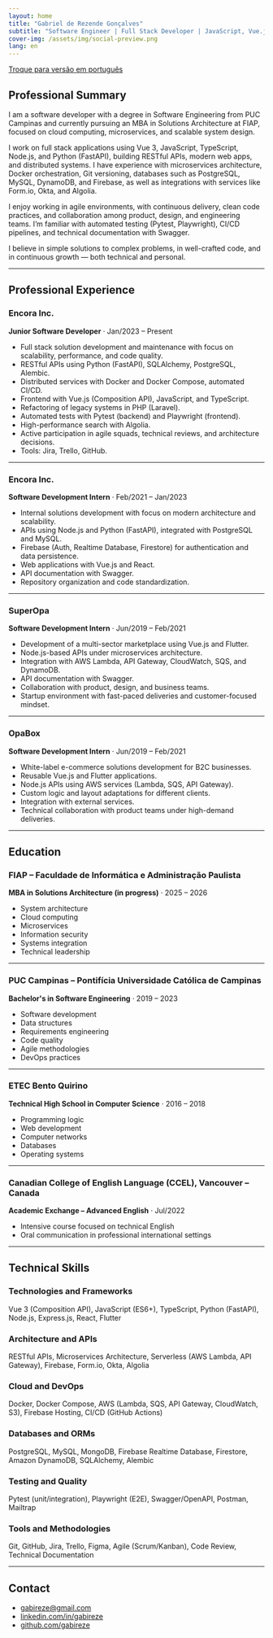 ```yaml
---
layout: home
title: "Gabriel de Rezende Gonçalves"
subtitle: "Software Engineer | Full Stack Developer | JavaScript, Vue.js, React, Laravel, Python | MBA in Solutions Architecture"
cover-img: /assets/img/social-preview.png
lang: en
---
```


[Troque para versão em português](/)

## Professional Summary

I am a software developer with a degree in Software Engineering from PUC Campinas and currently pursuing an MBA in Solutions Architecture at FIAP, focused on cloud computing, microservices, and scalable system design.

I work on full stack applications using Vue 3, JavaScript, TypeScript, Node.js, and Python (FastAPI), building RESTful APIs, modern web apps, and distributed systems. I have experience with microservices architecture, Docker orchestration, Git versioning, databases such as PostgreSQL, MySQL, DynamoDB, and Firebase, as well as integrations with services like Form.io, Okta, and Algolia.

I enjoy working in agile environments, with continuous delivery, clean code practices, and collaboration among product, design, and engineering teams. I’m familiar with automated testing (Pytest, Playwright), CI/CD pipelines, and technical documentation with Swagger.

I believe in simple solutions to complex problems, in well-crafted code, and in continuous growth — both technical and personal.

---

## Professional Experience

### Encora Inc.

**Junior Software Developer** · Jan/2023 – Present

- Full stack solution development and maintenance with focus on scalability, performance, and code quality.
- RESTful APIs using Python (FastAPI), SQLAlchemy, PostgreSQL, Alembic.
- Distributed services with Docker and Docker Compose, automated CI/CD.
- Frontend with Vue.js (Composition API), JavaScript, and TypeScript.
- Refactoring of legacy systems in PHP (Laravel).
- Automated tests with Pytest (backend) and Playwright (frontend).
- High-performance search with Algolia.
- Active participation in agile squads, technical reviews, and architecture decisions.
- Tools: Jira, Trello, GitHub.

---

### Encora Inc.

**Software Development Intern** · Feb/2021 – Jan/2023

- Internal solutions development with focus on modern architecture and scalability.
- APIs using Node.js and Python (FastAPI), integrated with PostgreSQL and MySQL.
- Firebase (Auth, Realtime Database, Firestore) for authentication and data persistence.
- Web applications with Vue.js and React.
- API documentation with Swagger.
- Repository organization and code standardization.

---

### SuperOpa

**Software Development Intern** · Jun/2019 – Feb/2021

- Development of a multi-sector marketplace using Vue.js and Flutter.
- Node.js-based APIs under microservices architecture.
- Integration with AWS Lambda, API Gateway, CloudWatch, SQS, and DynamoDB.
- API documentation with Swagger.
- Collaboration with product, design, and business teams.
- Startup environment with fast-paced deliveries and customer-focused mindset.

---

### OpaBox

**Software Development Intern** · Jun/2019 – Feb/2021

- White-label e-commerce solutions development for B2C businesses.
- Reusable Vue.js and Flutter applications.
- Node.js APIs using AWS services (Lambda, SQS, API Gateway).
- Custom logic and layout adaptations for different clients.
- Integration with external services.
- Technical collaboration with product teams under high-demand deliveries.

---

## Education

### FIAP – Faculdade de Informática e Administração Paulista

**MBA in Solutions Architecture (in progress)** · 2025 – 2026

- System architecture
- Cloud computing
- Microservices
- Information security
- Systems integration
- Technical leadership

---

### PUC Campinas – Pontifícia Universidade Católica de Campinas

**Bachelor's in Software Engineering** · 2019 – 2023

- Software development
- Data structures
- Requirements engineering
- Code quality
- Agile methodologies
- DevOps practices

---

### ETEC Bento Quirino

**Technical High School in Computer Science** · 2016 – 2018

- Programming logic
- Web development
- Computer networks
- Databases
- Operating systems

---

### Canadian College of English Language (CCEL), Vancouver – Canada

**Academic Exchange – Advanced English** · Jul/2022

- Intensive course focused on technical English
- Oral communication in professional international settings

---

## Technical Skills

### Technologies and Frameworks

Vue 3 (Composition API), JavaScript (ES6+), TypeScript, Python (FastAPI), Node.js, Express.js, React, Flutter

### Architecture and APIs

RESTful APIs, Microservices Architecture, Serverless (AWS Lambda, API Gateway), Firebase, Form.io, Okta, Algolia

### Cloud and DevOps

Docker, Docker Compose, AWS (Lambda, SQS, API Gateway, CloudWatch, S3), Firebase Hosting, CI/CD (GitHub Actions)

### Databases and ORMs

PostgreSQL, MySQL, MongoDB, Firebase Realtime Database, Firestore, Amazon DynamoDB, SQLAlchemy, Alembic

### Testing and Quality

Pytest (unit/integration), Playwright (E2E), Swagger/OpenAPI, Postman, Mailtrap

### Tools and Methodologies

Git, GitHub, Jira, Trello, Figma, Agile (Scrum/Kanban), Code Review, Technical Documentation

---

## Contact

- [gabireze@gmail.com](mailto:gabireze@gmail.com)
- [linkedin.com/in/gabireze](https://linkedin.com/in/gabireze)
- [github.com/gabireze](https://github.com/gabireze)
